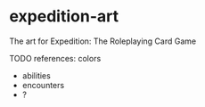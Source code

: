 # expedition-art
The art for Expedition: The Roleplaying Card Game


TODO references:
colors
- abilities
- encounters
- ?

